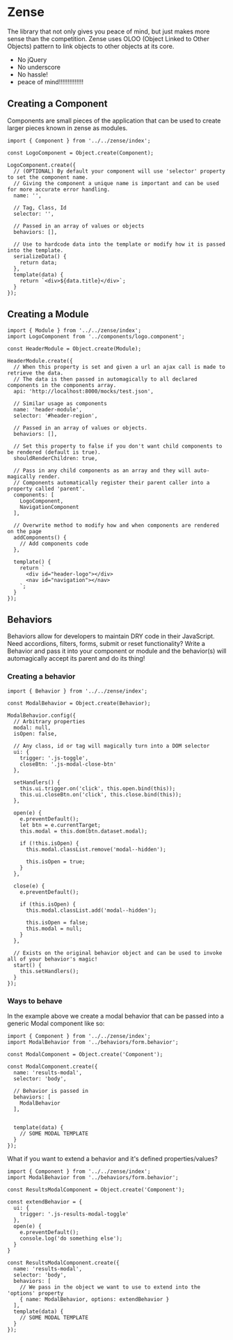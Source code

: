 # Zense
The library that not only gives you peace of mind, but just makes more sense than the competition. Zense uses OLOO (Object Linked to Other Objects) pattern to link objects to other objects at its core. 

- No jQuery
- No underscore
- No hassle!
- peace of mind!!!!!!!!!!!!!!

## Creating a Component
Components are small pieces of the application that can be used to create larger pieces known in zense as modules.

```
import { Component } from '../../zense/index';

const LogoComponent = Object.create(Component);

LogoComponent.create({
  // (OPTIONAL) By default your component will use 'selector' property to set the component name.
  // Giving the component a unique name is important and can be used for more accurate error handling.
  name: '',
  
  // Tag, Class, Id
  selector: '', 
  
  // Passed in an array of values or objects
  behaviors: [], 
  
  // Use to hardcode data into the template or modify how it is passed into the template.
  serializeData() {
    return data;
  },
  template(data) {
    return `<div>${data.title}</div>`;
  }
});
```

## Creating a Module

```
import { Module } from '../../zense/index';
import LogoComponent from '../components/logo.component';

const HeaderModule = Object.create(Module);

HeaderModule.create({
  // When this property is set and given a url an ajax call is made to retrieve the data.
  // The data is then passed in automagically to all declared components in the components array.
  api: 'http://localhost:8000/mocks/test.json',
  
  // Similar usage as components
  name: 'header-module',
  selector: '#header-region',
  
  // Passed in an array of values or objects.
  behaviors: [], 
  
  // Set this property to false if you don't want child components to be rendered (default is true).
  shouldRenderChildren: true,
  
  // Pass in any child components as an array and they will auto-magically render.
  // Components automatically register their parent caller into a property called 'parent'.
  components: [
    LogoComponent,
    NavigationComponent
  ],
  
  // Overwrite method to modify how and when components are rendered on the page
  addComponents() {
    // Add components code
  },

  template() {
    return `
      <div id="header-logo"></div>
      <nav id="navigation"></nav>
    `;
  }
});
```

## Behaviors
Behaviors allow for developers to maintain DRY code in their JavaScript. Need accordions, filters, forms, submit or reset functionality? Write a Behavior and pass it into your component or module and the behavior(s) will automagically accept its parent and do its thing!

### Creating a behavior

```
import { Behavior } from '../../zense/index';

const ModalBehavior = Object.create(Behavior);

ModalBehavior.config({
  // Arbitrary properties
  modal: null,
  isOpen: false,
  
  // Any class, id or tag will magically turn into a DOM selector
  ui: {
    trigger: '.js-toggle',
    closeBtn: '.js-modal-close-btn'
  },

  setHandlers() {
    this.ui.trigger.on('click', this.open.bind(this));
    this.ui.closeBtn.on('click', this.close.bind(this));
  },

  open(e) {
    e.preventDefault();
    let btn = e.currentTarget;
    this.modal = this.dom(btn.dataset.modal);

    if (!this.isOpen) {
      this.modal.classList.remove('modal--hidden');

      this.isOpen = true;
    }
  },

  close(e) {
    e.preventDefault();
    
    if (this.isOpen) {
      this.modal.classList.add('modal--hidden');

      this.isOpen = false;
      this.modal = null;
    }
  },

  // Exists on the original behavior object and can be used to invoke all of your behavior's magic!
  start() {
    this.setHandlers();
  }
});
```

### Ways to behave
In the example above we create a modal behavior that can be passed into a generic Modal component like so:

```
import { Component } from '../../zense/index';
import ModalBehavior from '../behaviors/form.behavior';

const ModalComponent = Object.create('Component');

const ModalComponent.create({
  name: 'results-modal',
  selector: 'body',
  
  // Behavior is passed in
  behaviors: [
    ModalBehavior
  ],
  
 
  template(data) {
    // SOME MODAL TEMPLATE
  }
});
```

What if you want to extend a behavior and it's defined properties/values?

```
import { Component } from '../../zense/index';
import ModalBehavior from '../behaviors/form.behavior';

const ResultsModalComponent = Object.create('Component');

const extendBehavior = {
  ui: {
    trigger: '.js-results-modal-toggle'
  },
  open(e) {
    e.preventDefault();
    console.log('do something else');
  }
}

const ResultsModalComponent.create({
  name: 'results-modal',
  selector: 'body',
  behaviors: [
    // We pass in the object we want to use to extend into the 'options' property
    { name: ModalBehavior, options: extendBehavior }
  ],
  template(data) {
    // SOME MODAL TEMPLATE
  }
});
```

